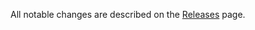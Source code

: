 All notable changes are described on the [Releases](https://github.com/erikras/postmessage-client-server/releases) page.